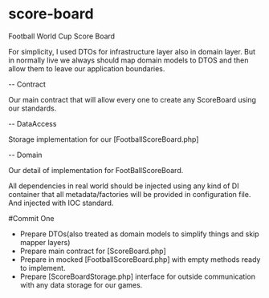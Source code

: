 # score-board
Football World Cup Score Board


For simplicity, I used DTOs for infrastructure layer also in domain layer. But in  normally live we always should map domain models to DTOS 
and then allow them to leave our application boundaries.


-- Contract

Our main contract that will allow every one to create any ScoreBoard using our standards.

-- DataAccess
 
Storage implementation for our [FootballScoreBoard.php]

-- Domain
   
Our detail of implementation for FootBallScoreBoard.

All dependencies in real world should be injected using any kind of DI container that all 
metadata/factories will be provided in configuration file.
And injected with IOC standard. 


#Commit One 
- Prepare DTOs(also treated as domain models to simplify things and skip mapper layers)
- Prepare main contract for [ScoreBoard.php]
- Prepare in mocked [FootballScoreBoard.php] with empty methods ready to implement.
- Prepare [ScoreBoardStorage.php] interface for outside communication with any data storage for our games.
